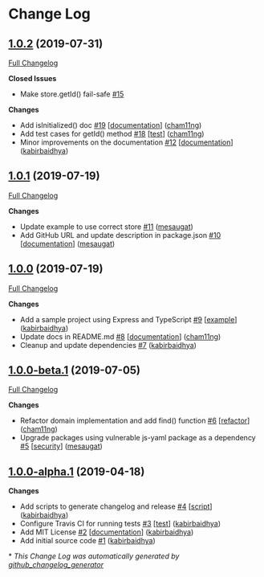 # Change Log

## [1.0.2](https://github.com/leapfrogtechnology/async-store/tree/1.0.2) (2019-07-31)
[Full Changelog](https://github.com/leapfrogtechnology/async-store/compare/1.0.1...1.0.2)

**Closed Issues**

- Make store.getId\(\) fail-safe [\#15](https://github.com/leapfrogtechnology/async-store/issues/15)

**Changes**

- Add isInitialized\(\) doc [\#19](https://github.com/leapfrogtechnology/async-store/pull/19) [[documentation](https://github.com/leapfrogtechnology/async-store/labels/documentation)] ([cham11ng](https://github.com/cham11ng))
- Add test cases for getId\(\) method [\#18](https://github.com/leapfrogtechnology/async-store/pull/18) [[test](https://github.com/leapfrogtechnology/async-store/labels/test)] ([cham11ng](https://github.com/cham11ng))
- Minor improvements on the documentation [\#12](https://github.com/leapfrogtechnology/async-store/pull/12) [[documentation](https://github.com/leapfrogtechnology/async-store/labels/documentation)] ([kabirbaidhya](https://github.com/kabirbaidhya))

## [1.0.1](https://github.com/leapfrogtechnology/async-store/tree/1.0.1) (2019-07-19)
[Full Changelog](https://github.com/leapfrogtechnology/async-store/compare/1.0.0...1.0.1)

**Changes**

- Update example to use correct store [\#11](https://github.com/leapfrogtechnology/async-store/pull/11) ([mesaugat](https://github.com/mesaugat))
- Add GitHub URL and update description in package.json [\#10](https://github.com/leapfrogtechnology/async-store/pull/10) [[documentation](https://github.com/leapfrogtechnology/async-store/labels/documentation)] ([mesaugat](https://github.com/mesaugat))

## [1.0.0](https://github.com/leapfrogtechnology/async-store/tree/1.0.0) (2019-07-19)
[Full Changelog](https://github.com/leapfrogtechnology/async-store/compare/1.0.0-beta.1...1.0.0)

**Changes**

- Add a sample project using Express and TypeScript [\#9](https://github.com/leapfrogtechnology/async-store/pull/9) [[example](https://github.com/leapfrogtechnology/async-store/labels/example)] ([kabirbaidhya](https://github.com/kabirbaidhya))
- Update docs in README.md [\#8](https://github.com/leapfrogtechnology/async-store/pull/8) [[documentation](https://github.com/leapfrogtechnology/async-store/labels/documentation)] ([cham11ng](https://github.com/cham11ng))
- Cleanup and update dependencies [\#7](https://github.com/leapfrogtechnology/async-store/pull/7) ([kabirbaidhya](https://github.com/kabirbaidhya))

## [1.0.0-beta.1](https://github.com/leapfrogtechnology/async-store/tree/1.0.0-beta.1) (2019-07-05)
[Full Changelog](https://github.com/leapfrogtechnology/async-store/compare/1.0.0-alpha.1...1.0.0-beta.1)

**Changes**

- Refactor domain implementation and add find\(\) function [\#6](https://github.com/leapfrogtechnology/async-store/pull/6) [[refactor](https://github.com/leapfrogtechnology/async-store/labels/refactor)] ([cham11ng](https://github.com/cham11ng))
- Upgrade packages using vulnerable js-yaml package as a dependency [\#5](https://github.com/leapfrogtechnology/async-store/pull/5) [[security](https://github.com/leapfrogtechnology/async-store/labels/security)] ([mesaugat](https://github.com/mesaugat))

## [1.0.0-alpha.1](https://github.com/leapfrogtechnology/async-store/tree/1.0.0-alpha.1) (2019-04-18)
**Changes**

- Add scripts to generate changelog and release [\#4](https://github.com/leapfrogtechnology/async-store/pull/4) [[script](https://github.com/leapfrogtechnology/async-store/labels/script)] ([kabirbaidhya](https://github.com/kabirbaidhya))
- Configure Travis CI for running tests [\#3](https://github.com/leapfrogtechnology/async-store/pull/3) [[test](https://github.com/leapfrogtechnology/async-store/labels/test)] ([kabirbaidhya](https://github.com/kabirbaidhya))
- Add MIT License  [\#2](https://github.com/leapfrogtechnology/async-store/pull/2) [[documentation](https://github.com/leapfrogtechnology/async-store/labels/documentation)] ([kabirbaidhya](https://github.com/kabirbaidhya))
- Add initial source code [\#1](https://github.com/leapfrogtechnology/async-store/pull/1) ([kabirbaidhya](https://github.com/kabirbaidhya))



\* *This Change Log was automatically generated by [github_changelog_generator](https://github.com/skywinder/Github-Changelog-Generator)*